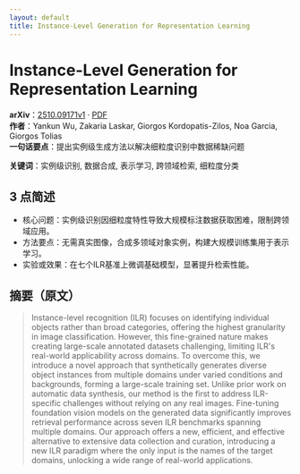 ```yaml
---
layout: default
title: Instance-Level Generation for Representation Learning
---
```


# Instance-Level Generation for Representation Learning
**arXiv**：[2510.09171v1](https://arxiv.org/abs/2510.09171) · [PDF](https://arxiv.org/pdf/2510.09171.pdf)  
**作者**：Yankun Wu, Zakaria Laskar, Giorgos Kordopatis-Zilos, Noa Garcia, Giorgos Tolias  
**一句话要点**：提出实例级生成方法以解决细粒度识别中数据稀缺问题

**关键词**：实例级识别, 数据合成, 表示学习, 跨领域检索, 细粒度分类

## 3 点简述
- 核心问题：实例级识别因细粒度特性导致大规模标注数据获取困难，限制跨领域应用。
- 方法要点：无需真实图像，合成多领域对象实例，构建大规模训练集用于表示学习。
- 实验或效果：在七个ILR基准上微调基础模型，显著提升检索性能。

## 摘要（原文）

> Instance-level recognition (ILR) focuses on identifying individual objects
> rather than broad categories, offering the highest granularity in image
> classification. However, this fine-grained nature makes creating large-scale
> annotated datasets challenging, limiting ILR's real-world applicability across
> domains. To overcome this, we introduce a novel approach that synthetically
> generates diverse object instances from multiple domains under varied
> conditions and backgrounds, forming a large-scale training set. Unlike prior
> work on automatic data synthesis, our method is the first to address
> ILR-specific challenges without relying on any real images. Fine-tuning
> foundation vision models on the generated data significantly improves retrieval
> performance across seven ILR benchmarks spanning multiple domains. Our approach
> offers a new, efficient, and effective alternative to extensive data collection
> and curation, introducing a new ILR paradigm where the only input is the names
> of the target domains, unlocking a wide range of real-world applications.

